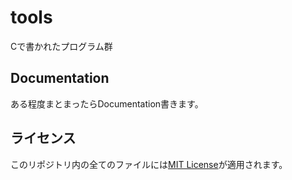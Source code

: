 # tools
Cで書かれたプログラム群

## Documentation
ある程度まとまったらDocumentation書きます。

## ライセンス
このリポジトリ内の全てのファイルには[MIT License](./LICENSE)が適用されます。
